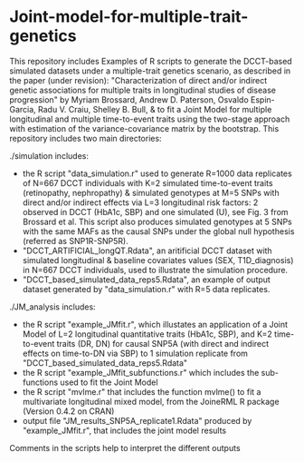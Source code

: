 # Joint-model-for-multiple-trait-genetics

This repository includes Examples of R scripts to generate the DCCT-based simulated datasets under a multiple-trait genetics scenario, as described in the paper (under revision): "Characterization of direct and/or indirect genetic associations for multiple traits in longitudinal studies of disease progression" by Myriam Brossard, Andrew D. Paterson, Osvaldo Espin-Garcia, Radu V. Craiu, Shelley B. Bull, & to fit a Joint Model for multiple longitudinal and multiple time-to-event traits using the two-stage approach with estimation of the variance-covariance matrix by the bootstrap. This repository includes two main directories:

./simulation includes:
- the R script "data_simulation.r" used to generate R=1000 data replicates of N=667 DCCT individuals with K=2 simulated time-to-event traits (retinopathy, nephropathy) & simulated genotypes at M=5 SNPs with direct and/or indirect effects via L=3 longitudinal risk factors: 2 observed in DCCT (HbA1c, SBP) and one simulated (U), see Fig. 3 from Brossard et al. This script also produces simulated genotypes at 5 SNPs with the same MAFs as the causal SNPs under the global null hypothesis (referred as SNP1R-SNP5R).
- "DCCT_ARTIFICIAL_longQT.Rdata", an aritificial DCCT dataset with simulated longitudinal &  baseline covariates values (SEX, T1D_diagnosis) in N=667 DCCT individuals, used to illustrate the simulation procedure.
- "DCCT_based_simulated_data_reps5.Rdata", an example of output dataset generated by "data_simulation.r" with R=5 data replicates. 

./JM_analysis includes:
- the R script "example_JMfit.r", which illustates an application of a Joint Model of L=2 longitudinal quantitative traits (HbA1c, SBP), and K=2 time-to-event traits (DR, DN) for causal SNP5A (with direct and indirect effects on time-to-DN via SBP) to 1 simulation replicate from "DCCT_based_simulated_data_reps5.Rdata"
- the R script "example_JMfit_subfunctions.r" which includes the sub-functions used to fit the Joint Model 
- the R script "mvlme.r" that includes the function mvlme() to fit a multivariate longitudinal mixed model, from the JoineRML R package (Version 0.4.2 on CRAN)  
- output file "JM_results_SNP5A_replicate1.Rdata" produced by "example_JMfit.r", that includes the joint model results 

Comments in the scripts help to interpret the different outputs
